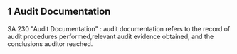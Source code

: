 ## 1 Audit Documentation 
SA 230 "Audit Documentation" : audit documentation refers to the record of audit procedures performed,relevant audit evidence obtained, and the conclusions auditor reached.

